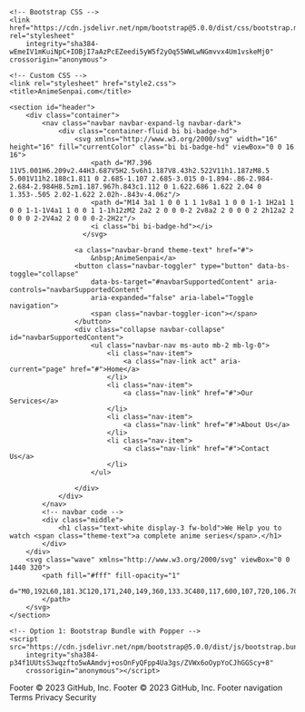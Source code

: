 <!doctype html>
<html lang="en">

<head>
    <!-- Required meta tags -->
    <meta charset="utf-8">
    <meta name="viewport" content="width=device-width, initial-scale=1">

    <!-- Bootstrap CSS -->
    <link href="https://cdn.jsdelivr.net/npm/bootstrap@5.0.0/dist/css/bootstrap.min.css" rel="stylesheet"
        integrity="sha384-wEmeIV1mKuiNpC+IOBjI7aAzPcEZeedi5yW5f2yOq55WWLwNGmvvx4Um1vskeMj0" crossorigin="anonymous">

    <!-- Custom CSS -->
    <link rel="stylesheet" href="style2.css">
    <title>AnimeSenpai.com</title>
</head>

<body>

    <section id="header">
        <div class="container">
            <nav class="navbar navbar-expand-lg navbar-dark">
                <div class="container-fluid bi bi-badge-hd">
                    <svg xmlns="http://www.w3.org/2000/svg" width="16" height="16" fill="currentColor" class="bi bi-badge-hd" viewBox="0 0 16 16">
                        <path d="M7.396 11V5.001H6.209v2.44H3.687V5H2.5v6h1.187V8.43h2.522V11h1.187zM8.5 5.001V11h2.188c1.811 0 2.685-1.107 2.685-3.015 0-1.894-.86-2.984-2.684-2.984H8.5zm1.187.967h.843c1.112 0 1.622.686 1.622 2.04 0 1.353-.505 2.02-1.622 2.02h-.843v-4.06z"/>
                        <path d="M14 3a1 1 0 0 1 1 1v8a1 1 0 0 1-1 1H2a1 1 0 0 1-1-1V4a1 1 0 0 1 1-1h12zM2 2a2 2 0 0 0-2 2v8a2 2 0 0 0 2 2h12a2 2 0 0 0 2-2V4a2 2 0 0 0-2-2H2z"/>
                        <i class="bi bi-badge-hd"></i>
                      </svg>
                     
                    <a class="navbar-brand theme-text" href="#">
                        &nbsp;AnimeSenpai</a>
                    <button class="navbar-toggler" type="button" data-bs-toggle="collapse"
                        data-bs-target="#navbarSupportedContent" aria-controls="navbarSupportedContent"
                        aria-expanded="false" aria-label="Toggle navigation">
                        <span class="navbar-toggler-icon"></span>
                    </button>
                    <div class="collapse navbar-collapse" id="navbarSupportedContent">
                        <ul class="navbar-nav ms-auto mb-2 mb-lg-0">
                            <li class="nav-item">
                                <a class="nav-link act" aria-current="page" href="#">Home</a>
                            </li>
                            <li class="nav-item">
                                <a class="nav-link" href="#">Our Services</a>
                            </li>
                            <li class="nav-item">
                                <a class="nav-link" href="#">About Us</a>
                            </li>
                            <li class="nav-item">
                                <a class="nav-link" href="#">Contact Us</a>
                            </li>
                        </ul>

                    </div>
                </div>
            </nav>
            <!-- navbar code -->
            <div class="middle">
                <h1 class="text-white display-3 fw-bold">We Help you to watch <span class="theme-text">a complete anime series</span>.</h1>
            </div>
        </div>
        <svg class="wave" xmlns="http://www.w3.org/2000/svg" viewBox="0 0 1440 320">
            <path fill="#fff" fill-opacity="1"
                d="M0,192L60,181.3C120,171,240,149,360,133.3C480,117,600,107,720,106.7C840,107,960,117,1080,122.7C1200,128,1320,128,1380,128L1440,128L1440,320L1380,320C1320,320,1200,320,1080,320C960,320,840,320,720,320C600,320,480,320,360,320C240,320,120,320,60,320L0,320Z">
            </path>
        </svg>
    </section>

    <!-- Option 1: Bootstrap Bundle with Popper -->
    <script src="https://cdn.jsdelivr.net/npm/bootstrap@5.0.0/dist/js/bootstrap.bundle.min.js"
        integrity="sha384-p34f1UUtsS3wqzfto5wAAmdvj+osOnFyQFpp4Ua3gs/ZVWx6oOypYoCJhGGScy+8"
        crossorigin="anonymous"></script>


</body>

</html>
Footer
© 2023 GitHub, Inc.
Footer
© 2023 GitHub, Inc.
Footer navigation
Terms
Privacy
Security
